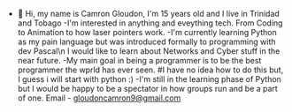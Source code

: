 - 👋 Hi, my name is Camron Gloudon, I'm 15 years old and I live in Trinidad and Tobago 
-I'm interested in anything and eveything tech. From Coding to Animation to how laser pointers work. 
-I'm currently learning Python as my pain language but was introduced formally to programming with dev Pascal\n
I would like to learn about Networks and Cyber stuff in the near future.
-My main goal in being a programmer is to be the best programmer the wprld has ever seen. #I have no idea how to do this but, I guess i will start with python :)
-I'm still in the learning phase of Python but I would be happy to be a spectator in how groups run and be a part of one. 
Email - gloudoncamron9@gmail.com
